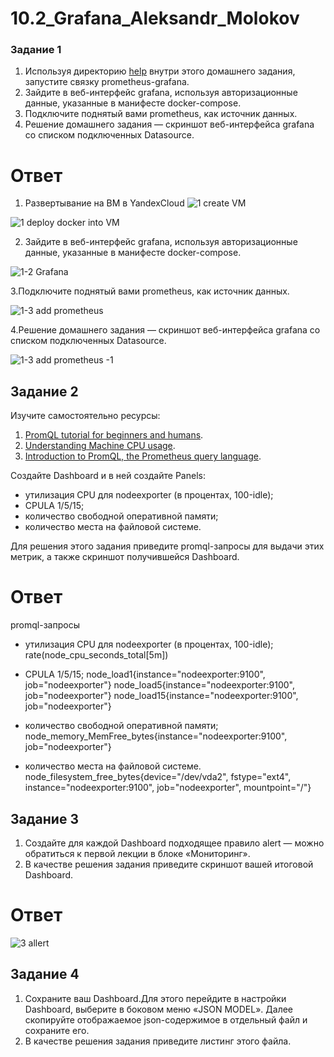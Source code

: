 # 10.2_Grafana_Aleksandr_Molokov

### Задание 1

1. Используя директорию [help](./help) внутри этого домашнего задания, запустите связку prometheus-grafana.
2. Зайдите в веб-интерфейс grafana, используя авторизационные данные, указанные в манифесте docker-compose.
3. Подключите поднятый вами prometheus, как источник данных.
4. Решение домашнего задания — скриншот веб-интерфейса grafana со списком подключенных Datasource.

# Ответ

1. Развертывание на ВМ в YandexCloud
![1 create VM](https://user-images.githubusercontent.com/109212419/228349839-045ebe9f-b6eb-4e38-b498-6815d9f8fa1a.jpg)

![1 deploy docker into VM](https://user-images.githubusercontent.com/109212419/228349869-d81f9400-dd06-42ca-862e-75c6fe971e0d.jpg)

2. Зайдите в веб-интерфейс grafana, используя авторизационные данные, указанные в манифесте docker-compose.

![1-2 Grafana](https://user-images.githubusercontent.com/109212419/228350110-3ac52291-d540-4a6a-a5e9-5c61c566b545.jpg)

3.Подключите поднятый вами prometheus, как источник данных.

![1-3 add prometheus](https://user-images.githubusercontent.com/109212419/228359899-833d14ff-1d05-4c1f-97a9-296f281ff7d9.jpg)

4.Решение домашнего задания — скриншот веб-интерфейса grafana со списком подключенных Datasource.

![1-3 add prometheus -1](https://user-images.githubusercontent.com/109212419/228359974-db4c2e82-6f03-4fb9-b7ad-65de03cfb605.jpg)


## Задание 2

Изучите самостоятельно ресурсы:

1. [PromQL tutorial for beginners and humans](https://valyala.medium.com/promql-tutorial-for-beginners-9ab455142085).
1. [Understanding Machine CPU usage](https://www.robustperception.io/understanding-machine-cpu-usage).
1. [Introduction to PromQL, the Prometheus query language](https://grafana.com/blog/2020/02/04/introduction-to-promql-the-prometheus-query-language/).

Создайте Dashboard и в ней создайте Panels:

- утилизация CPU для nodeexporter (в процентах, 100-idle);
- CPULA 1/5/15;
- количество свободной оперативной памяти;
- количество места на файловой системе.

Для решения этого задания приведите promql-запросы для выдачи этих метрик, а также скриншот получившейся Dashboard.

# Ответ



promql-запросы

- утилизация CPU для nodeexporter (в процентах, 100-idle);
rate(node_cpu_seconds_total[5m])

- CPULA 1/5/15;
node_load1{instance="nodeexporter:9100", job="nodeexporter"}
node_load5{instance="nodeexporter:9100", job="nodeexporter"}
node_load15{instance="nodeexporter:9100", job="nodeexporter"}

- количество свободной оперативной памяти;
node_memory_MemFree_bytes{instance="nodeexporter:9100", job="nodeexporter"}

- количество места на файловой системе.
node_filesystem_free_bytes{device="/dev/vda2", fstype="ext4", instance="nodeexporter:9100", job="nodeexporter", mountpoint="/"}

## Задание 3

1. Создайте для каждой Dashboard подходящее правило alert — можно обратиться к первой лекции в блоке «Мониторинг».
1. В качестве решения задания приведите скриншот вашей итоговой Dashboard.

# Ответ

![3 allert](https://user-images.githubusercontent.com/109212419/228965252-79b065d7-7902-4488-b39e-7d73a7adc224.jpg)


## Задание 4

1. Сохраните ваш Dashboard.Для этого перейдите в настройки Dashboard, выберите в боковом меню «JSON MODEL». Далее скопируйте отображаемое json-содержимое в отдельный файл и сохраните его.
1. В качестве решения задания приведите листинг этого файла.
